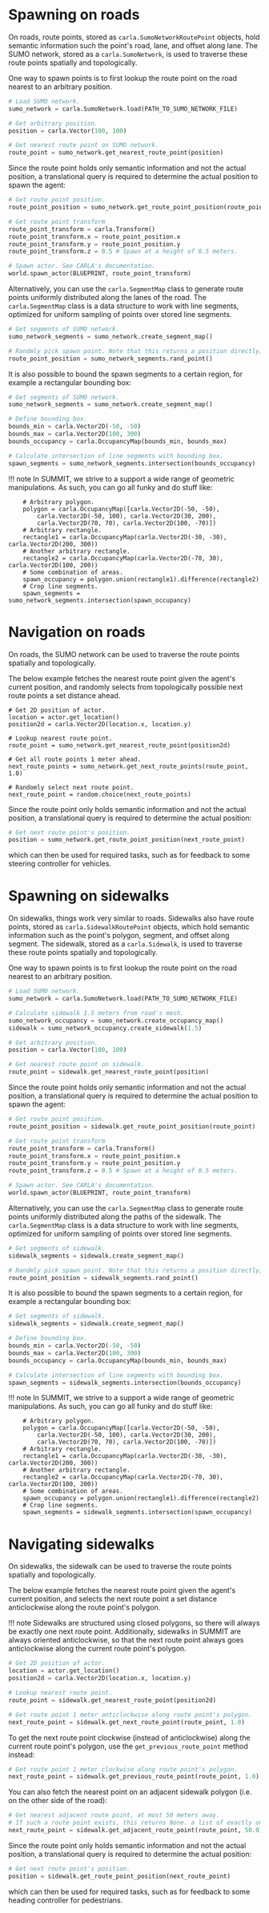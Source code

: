 # Spawning on roads
On roads, route points, stored as `carla.SumoNetworkRoutePoint` objects, hold semantic information such the point's road, lane, and offset along lane. The SUMO network, stored as a `carla.SumoNetwork`, is used to traverse these route points spatially and topologically.

One way to spawn points is to first lookup the route point on the road nearest to an arbitrary position.

```python
# Load SUMO network.
sumo_network = carla.SumoNetwork.load(PATH_TO_SUMO_NETWORK_FILE)

# Get arbitrary position.
position = carla.Vector(100, 100)

# Get nearest route point on SUMO network.
route_point = sumo_network.get_nearest_route_point(position)
```

Since the route point holds only semantic information and not the actual position, a translational query is required to determine the actual position to spawn the agent:

```python
# Get route point position.
route_point_position = sumo_network.get_route_point_position(route_point)

# Get route point transform
route_point_transform = carla.Transform()
route_point_transform.x = route_point_position.x
route_point_transform.y = route_point_position.y
route_point_transform.z = 0.5 # Spawn at a height of 0.5 meters.

# Spawn actor. See CARLA's documentation.
world.spawn_actor(BLUEPRINT, route_point_transform)
```

Alternatively, you can use the `carla.SegmentMap` class to generate route points uniformly distributed along the lanes of the road. The `carla.SegmentMap` class is a data structure to work with line segments, optimized for uniform sampling of points over stored line segments. 

```python
# Get segments of SUMO network.
sumo_network_segments = sumo_network.create_segment_map()

# Randmly pick spawn point. Note that this returns a position directly, not a route point.
route_point_position = sumo_network_segments.rand_point()
```

It is also possible to bound the spawn segments to a certain region, for example a rectangular bounding box:

```python
# Get segments of SUMO network.
sumo_network_segments = sumo_network.create_segment_map()

# Define bounding box.
bounds_min = carla.Vector2D(-50, -50)
bounds_max = carla.Vector2D(100, 300)
bounds_occupancy = carla.OccupancyMap(bounds_min, bounds_max)

# Calculate intersection of line segments with bounding box.
spawn_segments = sumo_network_segments.intersection(bounds_occupancy)
```

!!! note
    In SUMMIT, we strive to a support a wide range of geometric manipulations. As such, you can go all funky and do stuff like:

        # Arbitrary polygon.
        polygon = carla.OccupancyMap([carla.Vector2D(-50, -50),
            carla.Vector2D(-50, 100), carla.Vector2D(30, 200),
            carla.Vector2D(70, 70), carla.Vector2D(100, -70)])
        # Arbitrary rectangle.
        rectangle1 = carla.OccupancyMap(carla.Vector2D(-30, -30), carla.Vector2D(200, 300))
        # Another arbitrary rectangle.
        rectangle2 = carla.OccupancyMap(carla.Vector2D(-70, 30), carla.Vector2D(100, 200))
        # Some combination of areas.
        spawn_occupancy = polygon.union(rectangle1).difference(rectangle2)
        # Crop line segments.
        spawn_segments = sumo_network_segments.intersection(spawn_occupancy)

# Navigation on roads
On roads, the SUMO network can be used to traverse the route points spatially and topologically.

The below example fetches the nearest route point given the agent's current position, and randomly selects from topologically possible next route points a set distance ahead.

```python3
# Get 2D position of actor.
location = actor.get_location()
position2d = carla.Vector2D(location.x, location.y)

# Lookup nearest route point.
route_point = sumo_network.get_nearest_route_point(position2d)

# Get all route points 1 meter ahead.
next_route_points = sumo_network.get_next_route_points(route_point, 1.0)

# Randomly select next route point.
next_route_point = random.choice(next_route_points)
```

Since the route point only holds semantic information and not the actual position, a translational query is required to determine the actual position:

```python
# Get next route point's position.
position = sumo_network.get_route_point_position(next_route_point)
```

which can then be used for required tasks, such as for feedback to some steering controller for vehicles.

# Spawning on sidewalks
On sidewalks, things work very similar to roads. Sidewalks also have route points, stored as `carla.SidewalkRoutePoint` objects, which hold semantic information such as the point's polygon, segment, and offset along segment.  The sidewalk, stored as a `carla.Sidewalk`, is used to traverse these route points spatially and topologically.

One way to spawn points is to first lookup the route point on the road nearest to an arbitrary position.

```python
# Load SUMO network.
sumo_network = carla.SumoNetwork.load(PATH_TO_SUMO_NETWORK_FILE)

# Calculate sidewalk 1.5 meters from road's mesh.
sumo_network_occupancy = sumo_network.create_occupancy_map()
sidewalk = sumo_network_occupancy.create_sidewalk(1.5)

# Get arbitrary position.
position = carla.Vector(100, 100)

# Get nearest route point on sidewalk.
route_point = sidewalk.get_nearest_route_point(position)
```

Since the route point holds only semantic information and not the actual position, a translational query is required to determine the actual position to spawn the agent:

```python
# Get route point position.
route_point_position = sidewalk.get_route_point_position(route_point)

# Get route point transform
route_point_transform = carla.Transform()
route_point_transform.x = route_point_position.x
route_point_transform.y = route_point_position.y
route_point_transform.z = 0.5 # Spawn at a height of 0.5 meters.

# Spawn actor. See CARLA's documentation.
world.spawn_actor(BLUEPRINT, route_point_transform)
```

Alternatively, you can use the `carla.SegmentMap` class to generate route points uniformly distributed along the paths of the sidewalk. The `carla.SegmentMap` class is a data structure to work with line segments, optimized for uniform sampling of points over stored line segments. 

```python
# Get segments of sidewalk.
sidewalk_segments = sidewalk.create_segment_map()

# Randmly pick spawn point. Note that this returns a position directly, not a route point.
route_point_position = sidewalk_segments.rand_point()
```

It is also possible to bound the spawn segments to a certain region, for example a rectangular bounding box:

```python
# Get segments of sidewalk.
sidewalk_segments = sidewalk.create_segment_map()

# Define bounding box.
bounds_min = carla.Vector2D(-50, -50)
bounds_max = carla.Vector2D(100, 300)
bounds_occupancy = carla.OccupancyMap(bounds_min, bounds_max)

# Calculate intersection of line segments with bounding box.
spawn_segments = sidewalk_segments.intersection(bounds_occupancy)
```

!!! note
    In SUMMIT, we strive to a support a wide range of geometric manipulations. As such, you can go all funky and do stuff like:

        # Arbitrary polygon.
        polygon = carla.OccupancyMap([carla.Vector2D(-50, -50),
            carla.Vector2D(-50, 100), carla.Vector2D(30, 200),
            carla.Vector2D(70, 70), carla.Vector2D(100, -70)])
        # Arbitrary rectangle.
        rectangle1 = carla.OccupancyMap(carla.Vector2D(-30, -30), carla.Vector2D(200, 300))
        # Another arbitrary rectangle.
        rectangle2 = carla.OccupancyMap(carla.Vector2D(-70, 30), carla.Vector2D(100, 200))
        # Some combination of areas.
        spawn_occupancy = polygon.union(rectangle1).difference(rectangle2)
        # Crop line segments.
        spawn_segments = sidewalk_segments.intersection(spawn_occupancy)

# Navigating sidewalks
On sidewalks, the sidewalk can be used to traverse the route points spatially and topologically.

The below example fetches the nearest route point given the agent's current position, and selects the next route point a set distance anticlockwise along the route point's polygon. 

!!! note
    Sidewalks are structured using closed polygons, so there will always be exactly one next route point. Additionally, sidewalks in SUMMIT are always oriented anticlockwise, so that the next route point always goes anticlockwise along the current route point's polygon. 

```python
# Get 2D position of actor.
location = actor.get_location()
position2d = carla.Vector2D(location.x, location.y)

# Lookup nearest route point.
route_point = sidewalk.get_nearest_route_point(position2d)

# Get route point 1 meter anticlockwise along route point's polygon.
next_route_point = sidewalk.get_next_route_point(route_point, 1.0)
```

To get the next route point clockwise (instead of anticlockwise) along the current route point's polygon, use the `get_previous_route_point` method instead:

```python
# Get route point 1 meter clockwise along route point's polygon.
next_route_point = sidewalk.get_previous_route_point(route_point, 1.0)
```

You can also fetch the nearest point on an adjacent sidewalk polygon (i.e. on the other side of the road):

```python
# Get nearest adjacent route point, at most 50 meters away.
# If such a route point exists, this returns None. a list of exactly one item.
next_route_point = sidewalk.get_adjacent_route_point(route_point, 50.0)
```

Since the route point only holds semantic information and not the actual position, a translational query is required to determine the actual position:

```python
# Get next route point's position.
position = sidewalk.get_route_point_position(next_route_point)
```

which can then be used for required tasks, such as for feedback to some heading controller for pedestrians.
